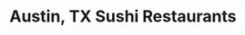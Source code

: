 ---
layout: city
title: Austin, TX Sushi Restaurants
permalink: /texas/austin/
stateAbbr: TX
stateName: Texas
cityName: Austin
---